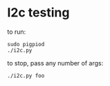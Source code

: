 # I2c testing

to run:
```console
sudo pigpiod
./i2c.py
```
to stop, pass any number of args:
```console
./i2c.py foo
```
